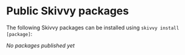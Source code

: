 # Public Skivvy packages

The following Skivvy packages can be installed using `skivvy install [package]`:

_No packages published yet_
